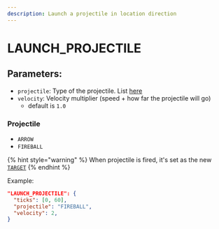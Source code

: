 ```yaml
---
description: Launch a projectile in location direction
---
```


# LAUNCH\_PROJECTILE

## Parameters:

* `projectile`: Type of the projectile. List [here](launch_projectile.md#projectile)
* `velocity`: Velocity multiplier (speed + how far the projectile will go)
  * default is `1.0`

### Projectile

* `ARROW`
* `FIREBALL`

{% hint style="warning" %}
When projectile is fired, it's set as the new [`TARGET`](../shared-parameters/target.md)
{% endhint %}

Example:

```json
"LAUNCH_PROJECTILE": {
  "ticks": [0, 60],
  "projectile": "FIREBALL",
  "velocity": 2,
}
```
